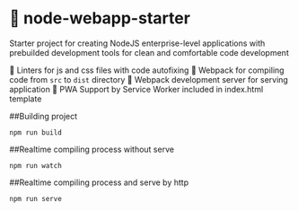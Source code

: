 # 🚀 node-webapp-starter

Starter project for creating NodeJS enterprise-level applications with prebuilded development tools for clean and comfortable code development

:crown: Linters for js and css files with code autofixing
:crown: Webpack for compiling code from `src` to `dist` directory
:crown: Webpack development server for serving application
:crown: PWA Support by Service Worker included in index.html template


##Building project

```
npm run build
```

##Realtime compiling process without serve

```
npm run watch
```

##Realtime compiling process and serve by http

```
npm run serve
```
